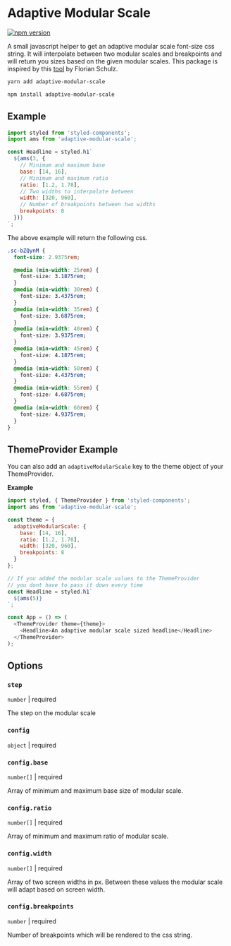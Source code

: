 # Adaptive Modular Scale

[![npm version](https://badge.fury.io/js/adaptive-modular-scale.svg)](https://www.npmjs.com/package/adaptive-modular-scale)

A small javascript helper to get an adaptive modular scale font-size css string. It will interpolate between two modular scales and breakpoints and will return you sizes based on the given modular scales. This package is inspired by this [tool](https://codepen.io/tol-is/pen/mQVLPY) by Florian Schulz.

```bash
yarn add adaptive-modular-scale

npm install adaptive-modular-scale
```

## Example

```js
import styled from 'styled-components';
import ams from 'adaptive-modular-scale';

const Headline = styled.h1`
  ${ams(3, {
    // Minimum and maximum base
    base: [14, 16],
    // Minimum and maximum ratio
    ratio: [1.2, 1.78],
    // Two widths to interpolate between
    width: [320, 960],
    // Number of breakpoints between two widths
    breakpoints: 8
  })}
`;
```

The above example will return the following css.

```css
.sc-bZQynM {
  font-size: 2.9375rem;

  @media (min-width: 25rem) {
    font-size: 3.1875rem;
  }
  @media (min-width: 30rem) {
    font-size: 3.4375rem;
  }
  @media (min-width: 35rem) {
    font-size: 3.6875rem;
  }
  @media (min-width: 40rem) {
    font-size: 3.9375rem;
  }
  @media (min-width: 45rem) {
    font-size: 4.1875rem;
  }
  @media (min-width: 50rem) {
    font-size: 4.4375rem;
  }
  @media (min-width: 55rem) {
    font-size: 4.6875rem;
  }
  @media (min-width: 60rem) {
    font-size: 4.9375rem;
  }
}
```

## ThemeProvider Example

You can also add an `adaptiveModularScale` key to the theme object of your ThemeProvider.

**Example**

```js
import styled, { ThemeProvider } from 'styled-components';
import ams from 'adaptive-modular-scale';

const theme = {
  adaptiveModularScale: {
    base: [14, 16],
    ratio: [1.2, 1.78],
    width: [320, 960],
    breakpoints: 8
  }
};

// If you added the modular scale values to the ThemeProvider
// you dont have to pass it down every time
const Headline = styled.h1`
  ${ams(5)}
`;

const App = () => (
  <ThemeProvider theme={theme}>
    <Headline>An adaptive modular scale sized headline</Headline>
  </ThemeProvider>
);
```

## Options

### `step`

`number` | required

The step on the modular scale

### `config`

`object` | required

### `config.base`

`number[]` | required

Array of minimum and maximum base size of modular scale.

### `config.ratio`

`number[]` | required

Array of minimum and maximum ratio of modular scale.

### `config.width`

`number[]` | required

Array of two screen widths in px. Between these values the modular scale will adapt based on screen width.

### `config.breakpoints`

`number` | required

Number of breakpoints which will be rendered to the css string.
